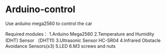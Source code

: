 # Arduino-control
Use arduino mega2560 to control the car

Required modules：
1.Arduino Mega2560
2.Temperature and Humidity (DHT) Sensor （DHT11)
3.Ultrasonic Sensor HC-SR04
4.Infrared Obstacle Avoidance Sensors(x3)
5.LED
6.M3 screws and nuts
